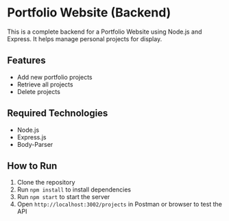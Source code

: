 # Portfolio Website (Backend)

This is a complete backend for a Portfolio Website using Node.js and Express. It helps manage personal projects for display.

## Features
- Add new portfolio projects
- Retrieve all projects
- Delete projects

## Required Technologies
- Node.js
- Express.js
- Body-Parser

## How to Run
1. Clone the repository
2. Run `npm install` to install dependencies
3. Run `npm start` to start the server
4. Open `http://localhost:3002/projects` in Postman or browser to test the API
